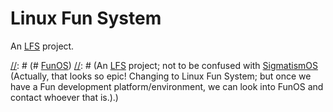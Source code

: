 # Linux Fun System
An [LFS](http://www.linuxfromscratch.org/) project.

[//]: # (http://stackoverflow.com/a/20885980)
[//]: # (fun-os can wail...)
[//]: # (# [FunOS](http://gomerpedia.org/wiki/FUNOS))
[//]: # (An [LFS](http://www.linuxfromscratch.org/) project; not to be confused with [SigmatismOS](http://funarg.nfshost.com/r2/code/funos/funos.html) (Actually, that looks so epic! Changing to Linux Fun System; but once we have a Fun development platform/environment, we can look into FunOS and contact whoever that is.).)
